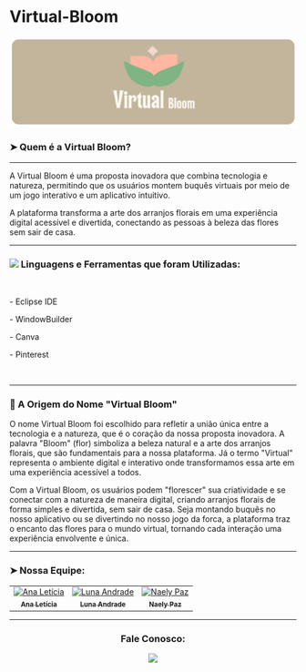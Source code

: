 # Virtual-Bloom
![Design and Development](https://github.com/virtual-bloom/virtual-bloom/blob/main/logo2.png?raw=true)

### ➤ Quem é a Virtual Bloom? 

---

A Virtual Bloom é uma proposta inovadora que combina tecnologia e natureza, permitindo que os usuários montem buquês virtuais por meio de um jogo interativo e um aplicativo intuitivo. 

A plataforma transforma a arte dos arranjos florais em uma experiência digital acessível e divertida, conectando as pessoas à beleza das flores sem sair de casa.

---

### <img src="https://media2.giphy.com/media/QssGEmpkyEOhBCb7e1/giphy.gif?cid=ecf05e47a0n3gi1bfqntqmob8g9aid1oyj2wr3ds3mg700bl&rid=giphy.gif" width ="25"><b> Linguagens e Ferramentas que foram Utilizadas:</b>

<br>
<p>
  - Eclipse IDE
</p>
<p>
  - WindowBuilder
</p>
<p>
 - Canva
</p>
 - Pinterest
</p>
  


<br>

---

### 🌸 A Origem do Nome "Virtual Bloom"
O nome Virtual Bloom foi escolhido para refletir a união única entre a tecnologia e a natureza, que é o coração da nossa proposta inovadora. A palavra "Bloom" (flor) simboliza a beleza natural e a arte dos arranjos florais, que são fundamentais para a nossa plataforma. Já o termo "Virtual" representa o ambiente digital e interativo onde transformamos essa arte em uma experiência acessível a todos.

Com a Virtual Bloom, os usuários podem "florescer" sua criatividade e se conectar com a natureza de maneira digital, criando arranjos florais de forma simples e divertida, sem sair de casa. Seja montando buquês no nosso aplicativo ou se divertindo no nosso jogo da forca, a plataforma traz o encanto das flores para o mundo virtual, tornando cada interação uma experiência envolvente e única.

---

### ➤ Nossa Equipe:

<div align="center">
<table>
  <tbody>
    <tr>
      <td align="center"><a href="https://github.com/leticia510"><img src="https://avatars.githubusercontent.com/u/152521453?v=4" width="100px;" alt="Ana Letícia"/><br /><sub><b>Ana Letícia</b></sub></a><br /></td>
      <td align="center"><a href="https://github.com/lunaandrade"><img src="https://avatars.githubusercontent.com/u/152522105?v=4" width="100px;" alt="Luna Andrade"/><br /><sub><b>Luna Andrade</b></sub></a><br /></td>
      <td align="center"><a href="https://github.com/NaelyPaz"><img src="https://avatars.githubusercontent.com/u/158229713?v=4" width="100px;" alt="Naely Paz"/><br /><sub><b>Naely Paz</b></sub></a><br /></td>
    </tr>
  </tbody>
</table>
</div>

---

<h3 align="center">Fale Conosco:</h3>
<div align="center">

<a href = "mailto:suporte.virtualbloom@gmail.com"><img src="https://img.shields.io/badge/-Gmail-%23333?style=for-the-badge&logo=gmail&logoColor=white" target="_blank"></a>

  
</div>

